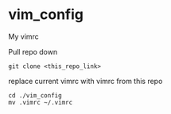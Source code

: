# vim_config
My vimrc

Pull repo down
```
git clone <this_repo_link>
```

replace current vimrc with vimrc from this repo
```
cd ./vim_config
mv .vimrc ~/.vimrc
```
